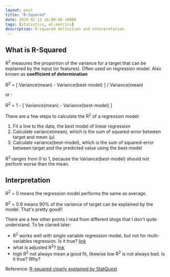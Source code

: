 ```yaml
---
layout: post
title: "R-Squared"
date: 2020-02-12 16:00:00 +0800
tags: [statistics, ml-metrics]
description: R-squared definition and interpretation
---
```


## What is R-Squared

R<sup>2</sup> measures the proportion of the variance for a target that can be explained by the input (or features).
Often used on regression model.
Also known as **coefficient of determination**

R<sup>2</sup> = [ Variance(mean) - Variance(best-model) ] / Variance(mean)

or :

R<sup>2</sup> = 1 - [ Variance(mean) - Variance(best-model) ]

There are a few steps to calculate the R<sup>2</sup> of a regression model:

1. Fit a line to the data, the best model of linear regression
2. Calculate variance(mean), which is the sum of squared-error between target and mean (&mu;)
3. Calculate variance(best-model), which is the sum of squared-error between target and the predicted value using the best-model

R<sup>2</sup> ranges from 0 to 1, because the Variance(best-model) should not perform worse than the mean.

## Interpretation

R<sup>2</sup> = 0 means the regression model performs the same as average.

R<sup>2</sup> = 0.9 means 90% of the variance of target can be explained by the model. That's pretty good!!

There are a few other points I read from different blogs that I don't quite understand. To be claried later:

- R<sup>2</sup> works well with single variable regression model, but not for multi-variables regression. Is it true? [link](https://blog.minitab.com/blog/adventures-in-statistics-2/regression-analysis-how-do-i-interpret-r-squared-and-assess-the-goodness-of-fit)
- what is adjusted R<sup>2</sup>? [link](https://www.statisticshowto.datasciencecentral.com/adjusted-r2/)
- high R<sup>2</sup> not always mean a good fit, likewise low R<sup>2</sup> is not always bad. Is it true? Why?

Reference: [R-squared clearly explained by StatQuest](https://www.youtube.com/watch?v=2AQKmw14mHM)

